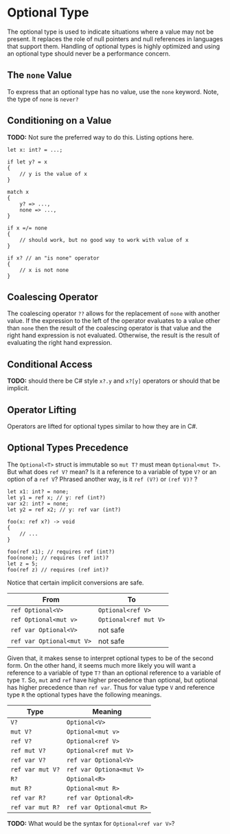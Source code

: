 # Optional Type

The optional type is used to indicate situations where a value may not be present. It replaces the role of null pointers and null references in languages that support them. Handling of optional types is highly optimized and using an optional type should never be a performance concern.

## The `none` Value

To express that an optional type has no value, use the `none` keyword. Note, the type of `none` is `never?`

## Conditioning on a Value

**TODO:** Not sure the preferred way to do this. Listing options here.

```adamant
let x: int? = ...;

if let y? = x
{
    // y is the value of x
}

match x
{
    y? => ...,
    none => ...,
}

if x =/= none
{
    // should work, but no good way to work with value of x
}

if x? // an "is none" operator
{
    // x is not none
}
```

## Coalescing Operator

The coalescing operator `??` allows for the replacement of `none` with another value. If the expression to the left of the operator evaluates to a value other than `none` then the result of the coalescing operator is that value and the right hand expression is not evaluated. Otherwise, the result is the result of evaluating the right hand expression.

## Conditional Access

**TODO:** should there be C# style `x?.y` and `x?[y]` operators or should that be implicit.

## Operator Lifting

Operators are lifted for optional types similar to how they are in C#.

## Optional Types Precedence

The `Optional<T>` struct is immutable so `mut T?` must mean `Optional<mut T>`. But what does `ref V?` mean? Is it a reference to a variable of type `V?` or an option of a `ref V`? Phrased another way, is it `ref (V?)` or `(ref V)?` ?

```adamant
let x1: int? = none;
let y1 = ref x; // y: ref (int?)
var x2: int? = none;
let y2 = ref x2; // y: ref var (int?)

foo(x: ref x?) -> void
{
    // ...
}

foo(ref x1); // requires ref (int?)
foo(none); // requires (ref int)?
let z = 5;
foo(ref z) // requires (ref int)?
```

Notice that certain implicit conversions are safe.

| From                      | To                    |
| ------------------------- | --------------------- |
| `ref Optional<V>`         | `Optional<ref V>`     |
| `ref Optional<mut v>`     | `Optional<ref mut V>` |
| `ref var Optional<V>`     | not safe              |
| `ref var Optional<mut V>` | not safe              |

Given that, it makes sense to interpret optional types to be of the second form. On the other hand, it seems much more likely you will want a reference to a variable of type `T?` than an optional reference to a variable of type `T`. So, `mut` and `ref` have higher precedence than optional, but optional has higher precedence than `ref var`.  Thus for value type `V` and reference type `R` the optional types have the following meanings.

| Type             | Meaning                   |
| ---------------- | ------------------------- |
| `V?`             | `Optional<V>`             |
| `mut V?`         | `Optional<mut v>`         |
| `ref V?`         | `Optional<ref V>`         |
| `ref mut V?`     | `Optional<ref mut V>`      |
| `ref var V?`     | `ref var Optional<V>`     |
| `ref var mut V?` | `ref var Optiona<mut V>`  |
| `R?`             | `Optional<R>`             |
| `mut R?`         | `Optional<mut R>`         |
| `ref var R?`     | `ref var Optional<R>`     |
| `ref var mut R?` | `ref var Optional<mut R>` |

**TODO:** What would be the syntax for `Optional<ref var V>`?

